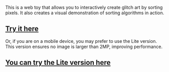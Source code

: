 This is a web toy that allows you to interactively create glitch art by sorting pixels. It also creates a visual demonstration of sorting algorithms in action.

## [Try it here](https://andrewliden.github.io/PixelSorter/pixelSort.html)

Or, if you are on a mobile device, you may prefer to use the Lite version. This version ensures no image is larger than 2MP, improving performance.

## [You can try the Lite version here](https://andrewliden.github.io/PixelSorter/pixelSortLite.html)